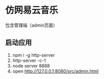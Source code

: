 # 仿网易云音乐
包含管理端（admin页面）

## 启动应用
1. npm i -g http-server
2. http-server -c-1
3. node server 8888
4. open http://127.0.0.1:8080/src/admin.html
